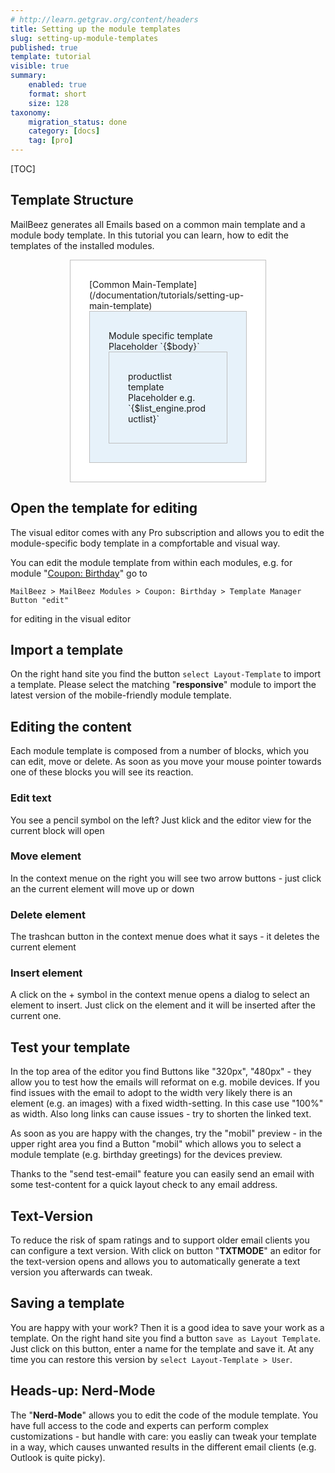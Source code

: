 ```yaml
---
# http://learn.getgrav.org/content/headers
title: Setting up the module templates
slug: setting-up-module-templates
published: true
template: tutorial
visible: true
summary:
    enabled: true
    format: short
    size: 128
taxonomy:
    migration_status: done
    category: [docs]
    tag: [pro]
---
```



 
[TOC]

## Template Structure

MailBeez generates all Emails based on a common main template and a module body template. In this tutorial you can learn, how to edit the templates of the installed modules.

<div style="padding: 30px; border: 1px solid #c0c0c0; background-color: #FFFFFF; max-width: 50%; margin:auto" markdown="1">
[Common Main-Template](/documentation/tutorials/setting-up-main-template)

<div style="padding: 30px; border: 1px solid #c0c0c0; background-color: #E7F2FA;" markdown="1">Module specific template
<br>
Placeholder `{$body}`
<div style="padding: 30px; border: 1px solid #c0c0c0;" markdown="1">productlist template<br>
Placeholder e.g. `{$list_engine.productlist}`
</div>
</div>
</div>


## Open the template for editing

The visual editor comes with any Pro subscription and allows you to edit the module-specific body template in a compfortable and visual way.

You can edit the module template from within each modules, e.g. for module  "[Coupon: Birthday](/documentation/mailbeez/coupon_birthday)" go to  

`MailBeez > MailBeez Modules > Coupon: Birthday > Template Manager Button "edit"` 

for editing in the visual editor


## Import a template

On the right hand site you find the button `select Layout-Template` to import a template. Please select the matching "**responsive**" module to import the latest version of the mobile-friendly module template.

## Editing the content

Each module template is composed from a number of blocks, which you can edit, move or delete. As soon as you move your mouse pointer towards one of these blocks you will see its reaction.

### Edit text

You see a pencil symbol on the left? Just klick and the editor view for the current block will open


### Move element

In the context menue on the right you will see two arrow buttons - just click an the current element will move up or down

### Delete element

The trashcan button in the context menue does what it says - it deletes the current element

### Insert element

A click on the + symbol in the context menue opens a dialog to select an element to insert. Just click on the element and it will be inserted after the current one.

## Test your template

In the top area of the editor you find Buttons like "320px", "480px" - they allow you to test how the emails will reformat on e.g. mobile devices. If you find issues with the email to adopt to the width very likely there is an element (e.g. an images) with a fixed width-setting. In this case use "100%" as width. Also long links can cause issues - try to shorten the linked text.

As soon as you are happy with the changes, try the "mobil" preview - in the upper right area you find a Button "mobil" which allows you to select a module template (e.g. birthday greetings) for the devices preview.

Thanks to the "send test-email" feature you can easily send an email with some test-content for a quick layout check to any email address.
 

## Text-Version

To reduce the risk of spam ratings and to support older email clients you can configure a text version. With click on button "**TXTMODE**" an editor for the text-version opens and allows you to automatically generate a text version you afterwards can tweak.

## Saving a template

You are happy with your work? Then it is a good idea to save your work as a template. On the right hand site you find a button `save as Layout Template`. Just click on this button, enter a name for the template and save it. At any time you can restore this version by `select Layout-Template > User`.

 
## Heads-up: Nerd-Mode

The "**Nerd-Mode**" allows you to edit the code of the module template. You have full access to the code and experts can perform complex customizations - but handle with care: you easliy can tweak your template in a way, which causes unwanted results in the different email clients (e.g. Outlook is quite picky).
